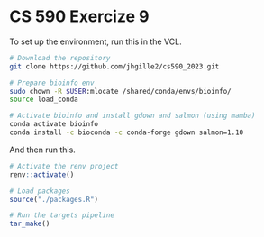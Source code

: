 # CS 590 Exercize 9  

To set up the environment, run this in the VCL.  
```bash
# Download the repository
git clone https://github.com/jhgille2/cs590_2023.git

# Prepare bioinfo env
sudo chown -R $USER:mlocate /shared/conda/envs/bioinfo/
source load_conda

# Activate bioinfo and install gdown and salmon (using mamba)
conda activate bioinfo
conda install -c bioconda -c conda-forge gdown salmon=1.10
```  

And then run this.  
```r
# Activate the renv project
renv::activate()

# Load packages
source("./packages.R")

# Run the targets pipeline
tar_make()
```

